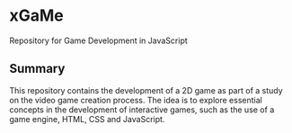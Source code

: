# xGaMe

Repository for Game Development in JavaScript

## Summary

This repository contains the development of a 2D game as part of a study on the video game creation process.
The idea is to explore essential concepts in the development of interactive games, such as the use of a game engine, HTML, CSS and JavaScript.
